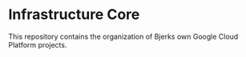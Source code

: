# Infrastructure Core

This repository contains the organization of Bjerks own Google Cloud Platform
projects.
